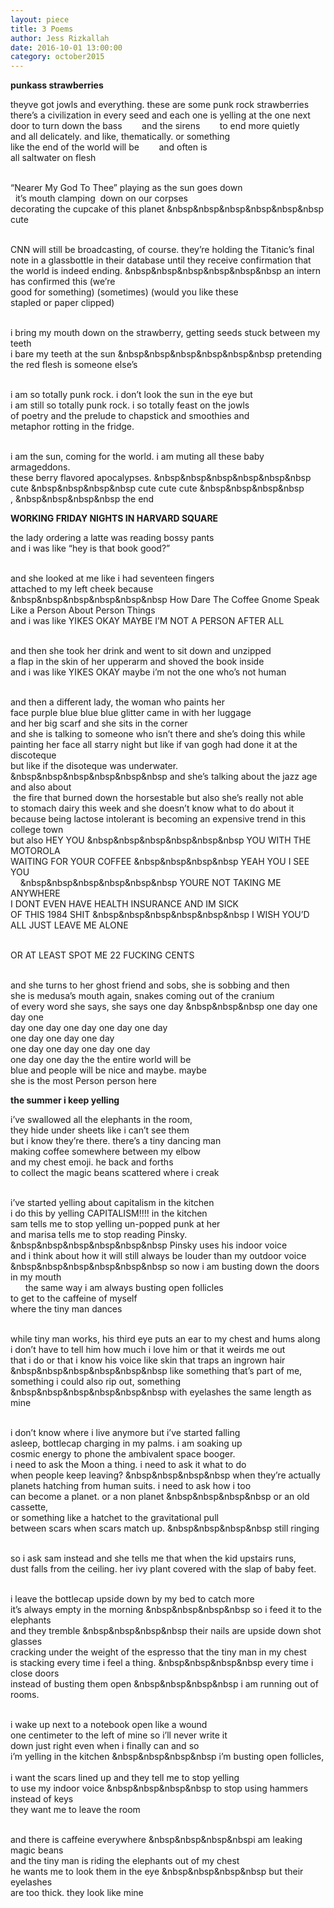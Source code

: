 ```yaml
---
layout: piece
title: 3 Poems
author: Jess Rizkallah
date: 2016-10-01 13:00:00
category: october2015
---
```

<b>punkass strawberries</b>
<p>theyve got jowls and everything. these are some punk rock strawberries</br>
there’s a civilization in every seed and each one is yelling at the one next</br>
door to turn down the bass &nbsp&nbsp&nbsp&nbsp&nbsp&nbsp and the sirens &nbsp&nbsp&nbsp&nbsp&nbsp&nbsp to end more quietly</br>
and all delicately. and like, thematically. or something</br>
like the end of the world will be &nbsp&nbsp&nbsp&nbsp&nbsp&nbsp and often is</br>
all saltwater on flesh</br></br>

“Nearer My God To Thee” playing as the sun goes down</br> 
it’s mouth clamping  down on our corpses</br>
decorating the cupcake of this planet &nbsp&nbsp&nbsp&nbsp&nbsp&nbsp cute</br></br>

CNN will still be broadcasting, of course. they’re holding the Titanic’s final</br>
note in a glassbottle in their database until they receive confirmation that</br>
the world is indeed ending. &nbsp&nbsp&nbsp&nbsp&nbsp&nbsp an intern has confirmed this (we’re</br>
good for something) (sometimes) (would you like these</br>
stapled or paper clipped)</br></br>

i bring my mouth down on the strawberry, getting seeds stuck between my teeth</br>
i bare my teeth at the sun &nbsp&nbsp&nbsp&nbsp&nbsp&nbsp pretending the red flesh is someone else’s</br></br>

i am so totally punk rock. i don’t look the sun in the eye but</br>
i am still so totally punk rock. i so totally feast on the jowls</br>
of poetry and the prelude to chapstick and smoothies and</br>
metaphor rotting in the fridge.</br></br>

i am the sun, coming for the world. i am muting all these baby armageddons.</br>
these berry flavored apocalypses. &nbsp&nbsp&nbsp&nbsp&nbsp&nbsp cute &nbsp&nbsp&nbsp&nbsp cute cute cute &nbsp&nbsp&nbsp&nbsp , &nbsp&nbsp&nbsp&nbsp the end</br>

<b>WORKING FRIDAY NIGHTS IN HARVARD SQUARE</b>

<p>the lady ordering a latte was reading bossy pants</br>
and i was like “hey is that book good?”</br></br>

and she looked at me like i had seventeen fingers</br>
attached to my left cheek because</br>
&nbsp&nbsp&nbsp&nbsp&nbsp&nbsp How Dare The Coffee Gnome Speak Like a Person About Person Things</br>
and i was like YIKES OKAY MAYBE I’M NOT A PERSON AFTER ALL</br></br>

and then she took her drink and went to sit down and unzipped</br>
a flap in the skin of her upperarm and shoved the book inside</br>
and i was like YIKES OKAY maybe i’m not the one who’s not human</br></br>

and then a different lady, the woman who paints her </br>
face purple blue blue blue glitter came in with her luggage </br>
and her big scarf and she sits in the corner</br>
and she is talking to someone who isn’t there and she’s doing this while</br>
painting her face all starry night but like if van gogh had done it at the discoteque</br>
but like if the disoteque was underwater.</br>
&nbsp&nbsp&nbsp&nbsp&nbsp&nbsp and she’s talking about the jazz age and also about</br>
 the fire that burned down the horsestable but also she’s really not able</br>
to stomach dairy this week and she doesn’t know what to do about it</br>
because being lactose intolerant is becoming an expensive trend in this college town</br>
but also HEY YOU &nbsp&nbsp&nbsp&nbsp&nbsp&nbsp YOU  WITH THE MOTOROLA </br>
WAITING FOR YOUR COFFEE &nbsp&nbsp&nbsp&nbsp YEAH YOU I SEE YOU</br>   
&nbsp&nbsp&nbsp&nbsp&nbsp&nbsp YOURE NOT TAKING ME ANYWHERE</br>
I DONT EVEN HAVE HEALTH INSURANCE AND IM SICK</br>
OF THIS 1984 SHIT &nbsp&nbsp&nbsp&nbsp&nbsp&nbsp I WISH YOU’D ALL JUST LEAVE ME ALONE</br></br>

OR AT LEAST SPOT ME 22 FUCKING CENTS</br></br>

and she turns to her ghost friend and sobs, she is sobbing and then</br>
she is medusa’s mouth again, snakes coming out of the cranium</br>
of every word she says, she says one day &nbsp&nbsp&nbsp one day one day one</br>
day one day one day one day one day</br>
one day one day one day</br>
one day one day one day one day</br>
one day one day the the entire world will be</br>
blue and people will be nice and maybe. maybe</br>
she is the most Person person here</br>

<b>the summer i keep yelling</b>

<p>i’ve swallowed all the elephants in the room,</br>
they hide under sheets like i can’t see them</br>
but i know they’re there. there’s a tiny dancing man</br>
making coffee somewhere between my elbow</br>
and my chest emoji. he back and forths</br>
to collect the magic beans scattered where i creak</br></br>

i’ve started yelling about capitalism in the kitchen</br>
i do this by yelling CAPITALISM!!!! in the kitchen</br>
sam tells me to stop yelling un-popped punk at her</br>
and marisa tells me to stop reading Pinsky.</br>
&nbsp&nbsp&nbsp&nbsp&nbsp&nbsp Pinsky uses his indoor voice</br>
and i think about how it will still always be louder than my outdoor voice</br>
&nbsp&nbsp&nbsp&nbsp&nbsp&nbsp so now i am busting down the doors in my mouth  </br>     
the same way i am always busting open follicles </br>
to get to the caffeine of myself</br>
where the tiny man dances</br></br>

while tiny man works, his third eye puts an ear to my chest and hums along</br>
i don’t have to tell him how much i love him or that it weirds me out</br>
that i do or that i know his voice like skin that traps an ingrown hair</br>
&nbsp&nbsp&nbsp&nbsp&nbsp&nbsp like something that’s part of me, something i could also rip out, something </br>
&nbsp&nbsp&nbsp&nbsp&nbsp&nbsp with eyelashes the same length as mine</br></br>

i don’t know where i live anymore but i’ve started falling</br>
asleep, bottlecap charging in my palms. i am soaking up</br>
cosmic energy to phone the ambivalent space booger.</br>
i need to ask the Moon a thing. i need to ask it what to do</br>
when people keep leaving? &nbsp&nbsp&nbsp&nbsp when they’re actually</br>
planets hatching from human suits. i need to ask how i too</br>
can become a planet. or a non planet &nbsp&nbsp&nbsp&nbsp or an old cassette,</br>
or something like a hatchet to the gravitational pull</br>
between scars when scars match up. &nbsp&nbsp&nbsp&nbsp still ringing</br></br>

so i ask sam instead and she tells me that when the kid upstairs runs,</br>
dust falls from the ceiling. her ivy plant covered with the slap of baby feet.</br></br>

i leave the bottlecap upside down by my bed to catch more</br>
it’s always empty in the morning &nbsp&nbsp&nbsp&nbsp so i feed it to the elephants</br>
and they tremble &nbsp&nbsp&nbsp&nbsp their nails are upside down shot glasses</br>
cracking under the weight of the espresso that the tiny man in my chest</br>
is stacking every time i feel a thing. &nbsp&nbsp&nbsp&nbsp every time i close doors</br>
instead of busting them open &nbsp&nbsp&nbsp&nbsp i am running out of rooms.</br></br>

i wake up next to a notebook open like a wound</br>
one centimeter to the left of mine so i’ll never write it</br>
down just right even when i finally can and so     </br>
i’m yelling in the kitchen &nbsp&nbsp&nbsp&nbsp i’m busting open follicles,     </br>
i want the scars lined up   and they tell me to stop yelling    </br>
to use my indoor voice &nbsp&nbsp&nbsp&nbsp to stop using hammers instead of keys        </br>
they want me to leave the room</br></br>

and there is caffeine everywhere &nbsp&nbsp&nbsp&nbspi am leaking magic beans</br>
and the tiny man is riding the elephants out of my chest</br>
he wants me to look them in the eye &nbsp&nbsp&nbsp&nbsp but their eyelashes</br>
are too thick. they look like mine